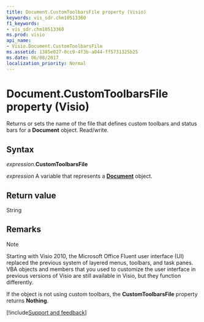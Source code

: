 ```yaml
---
title: Document.CustomToolbarsFile property (Visio)
keywords: vis_sdr.chm10513360
f1_keywords:
- vis_sdr.chm10513360
ms.prod: visio
api_name:
- Visio.Document.CustomToolbarsFile
ms.assetid: 1385e027-0cc9-4f3b-a044-ff5731325b25
ms.date: 06/08/2017
localization_priority: Normal
---
```



# Document.CustomToolbarsFile property (Visio)

Returns or sets the name of the file that defines custom toolbars and status bars for a **Document** object. Read/write.


## Syntax

_expression_.**CustomToolbarsFile**

_expression_ A variable that represents a **[Document](Visio.Document.md)** object.


## Return value

String


## Remarks


> [!NOTE] 
> Starting with Visio 2010, the Microsoft Office Fluent user interface (UI) replaced the previous system of layered menus, toolbars, and task panes. VBA objects and members that you used to customize the user interface in previous versions of Visio are still available in Visio, but they function differently.

If the object is not using custom toolbars, the **CustomToolbarsFile** property returns **Nothing**.

[!include[Support and feedback](~/includes/feedback-boilerplate.md)]